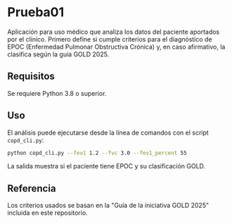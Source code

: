 # Prueba01

Aplicación para uso médico que analiza los datos del paciente aportados por el clínico.
Primero define si cumple criterios para el diagnóstico de EPOC (Enfermedad Pulmonar
Obstructiva Crónica) y, en caso afirmativo, la clasifica según la guía GOLD 2025.

## Requisitos

Se requiere Python 3.8 o superior.

## Uso

El análisis puede ejecutarse desde la línea de comandos con el script `copd_cli.py`:

```bash
python copd_cli.py --fev1 1.2 --fvc 3.0 --fev1_percent 55
```

La salida muestra si el paciente tiene EPOC y su clasificación GOLD.

## Referencia

Los criterios usados se basan en la "Guía de la iniciativa GOLD 2025" incluida en este
repositorio.

